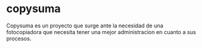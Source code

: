 # copysuma

Copysuma es un proyecto que surge ante la necesidad de una fotocopiadora que necesita tener una mejor administracion 
en cuanto a sus procesos.
